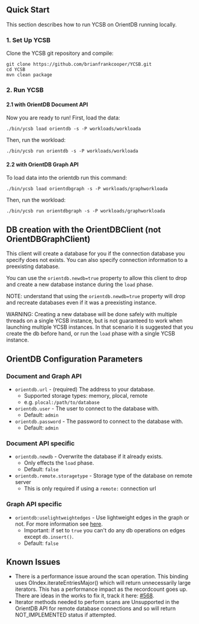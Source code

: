 <!--
Copyright (c) 2012 - 2018 YCSB contributors. All rights reserved.

Licensed under the Apache License, Version 2.0 (the "License"); you
may not use this file except in compliance with the License. You
may obtain a copy of the License at

http://www.apache.org/licenses/LICENSE-2.0

Unless required by applicable law or agreed to in writing, software
distributed under the License is distributed on an "AS IS" BASIS,
WITHOUT WARRANTIES OR CONDITIONS OF ANY KIND, either express or
implied. See the License for the specific language governing
permissions and limitations under the License. See accompanying
LICENSE file.
-->

## Quick Start

This section describes how to run YCSB on OrientDB running locally. 

### 1. Set Up YCSB

Clone the YCSB git repository and compile:

    git clone https://github.com/brianfrankcooper/YCSB.git
    cd YCSB
    mvn clean package

### 2. Run YCSB

#### 2.1 with OrientDB Document API

Now you are ready to run! First, load the data:

    ./bin/ycsb load orientdb -s -P workloads/workloada

Then, run the workload:

    ./bin/ycsb run orientdb -s -P workloads/workloada

#### 2.2 with OrientDB Graph API

To load data into the orientdb run this command:

    ./bin/ycsb load orientdbgraph -s -P workloads/graphworkloada

Then, run the workload:

    ./bin/ycsb run orientdbgraph -s -P workloads/graphworkloada


## DB creation with the OrientDBClient (not OrientDBGraphClient)
This client will create a database for you if the connection database you specify does not exists. You can also specify connection information to a preexisting database.

You can use the `orientdb.newdb=true` property to allow this client to drop and create a new database instance during the `load` phase.

NOTE: understand that using the `orientdb.newdb=true` property will drop and recreate databases even if it was a preexisting instance.

WARNING: Creating a new database will be done safely with multiple threads on a single YCSB instance, but is not guaranteed to work when launching multiple YCSB instances. In that scenario it is suggested that you create the db before hand, or run the `load` phase with a single YCSB instance.


## OrientDB Configuration Parameters

### Document and Graph API
* `orientdb.url` - (required) The address to your database.
    * Supported storage types: memory, plocal, remote
    * e.g. `plocal:/path/to/database`
* `orientdb.user` - The user to connect to the database with.
    * Default: `admin`
* `orientdb.password` - The password to connect to the database with.
    * Default: `admin`
    
### Document API specific
* `orientdb.newdb` - Overwrite the database if it already exists.
    * Only effects the `load` phase.
    * Default: `false`
* `orientdb.remote.storagetype` - Storage type of the database on remote server
    * This is only required if using a `remote:` connection url

### Graph API specific
* `orientdb:uselightweightedges` - Use lightweight edges in the graph or not. For more information see 
[here](https://orientdb.com/docs/2.2.x/Lightweight-Edges.html).
    * Important: if set to `true` you can't do any db operations on edges except `db.insert()`.
    * Default: `false`


## Known Issues

* There is a performance issue around the scan operation. This binding uses OIndex.iterateEntriesMajor() which will return unnecessarily large iterators. This has a performance impact as the recordcount goes up. There are ideas in the works to fix it, track it here: [#568](https://github.com/brianfrankcooper/YCSB/issues/568).
* Iterator methods needed to perform scans are Unsupported in the OrientDB API for remote database connections and so will return NOT_IMPLEMENTED status if attempted.
